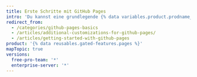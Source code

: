```yaml
---
title: Erste Schritte mit GitHub Pages
intro: 'Du kannst eine grundlegende {% data variables.product.prodname_pages %}-Website für Dich selbst, für Deine Organisation oder für Dein Projekt einrichten.'
redirect_from:
  - /categories/github-pages-basics
  - /articles/additional-customizations-for-github-pages/
  - /articles/getting-started-with-github-pages
product: '{% data reusables.gated-features.pages %}'
mapTopic: true
versions:
  free-pro-team: '*'
  enterprise-server: '*'
---
```



